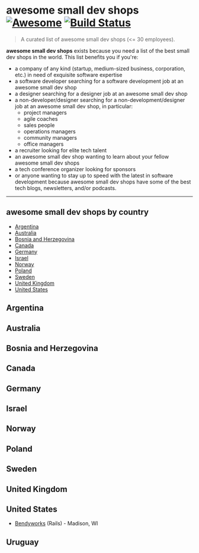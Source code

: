 # awesome small dev shops [![Awesome](https://cdn.rawgit.com/sindresorhus/awesome/d7305f38d29fed78fa85652e3a63e154dd8e8829/media/badge.svg)](https://github.com/sindresorhus/awesome) [![Build Status](https://travis-ci.org/gilbertginsberg/awesome-small-dev-shops.svg?branch=master)](https://travis-ci.org/gilbertginsberg/awesome-small-dev-shops)

> A curated list of awesome small dev shops (<= 30 employees). 

**awesome small dev shops** exists because you need a list of the best small dev shops in the world. This list benefits you if you're:

* a company of any kind (startup, medium-sized business, corporation, etc.) in need of exquisite software expertise
* a software developer searching for a software development job at an awesome small dev shop
* a designer searching for a designer job at an awesome small dev shop
* a non-developer/designer searching for a non-development/designer job at an awesome small dev shop, in particular:
    * project managers
    * agile coaches
    * sales people
    * operations managers
    * community managers
    * office managers
* a recruiter looking for elite tech talent 
* an awesome small dev shop wanting to learn about your fellow awesome small dev shops
* a tech conference organizer looking for sponsors
* or anyone wanting to stay up to speed with the latest in software development because awesome small dev shops have some of the best tech blogs, newsletters, and/or podcasts. 

---
## awesome small dev shops by country
<!-- START doctoc generated TOC please keep comment here to allow auto update -->
<!-- DON'T EDIT THIS SECTION, INSTEAD RE-RUN doctoc TO UPDATE -->


- [Argentina](#argentina)
- [Australia](#australia)
- [Bosnia and Herzegovina](#bosnia-and-herzegovina)
- [Canada](#canada)
- [Germany](#germany)
- [Israel](#israel)
- [Norway](#norway)
- [Poland](#poland)
- [Sweden](#sweden)
- [United Kingdom](#united-kingdom)
- [United States](#united-states)

<!-- END doctoc generated TOC please keep comment here to allow auto update -->

## Argentina
## Australia
## Bosnia and Herzegovina
## Canada
## Germany
## Israel 
## Norway 
## Poland
## Sweden
## United Kingdom
## United States
* [Bendyworks](http://bendyworks.com/) (Rails) - Madison, WI 
## Uruguay